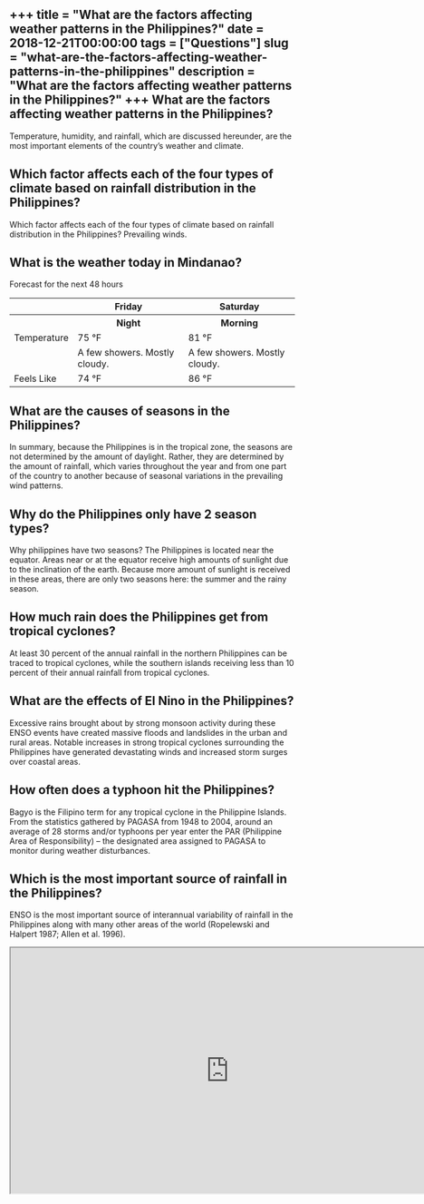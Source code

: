 +++
title = "What are the factors affecting weather patterns in the Philippines?"
date = 2018-12-21T00:00:00
tags = ["Questions"]
slug = "what-are-the-factors-affecting-weather-patterns-in-the-philippines"
description = "What are the factors affecting weather patterns in the Philippines?"
+++
What are the factors affecting weather patterns in the Philippines?
-------------------------------------------------------------------

Temperature, humidity, and rainfall, which are discussed hereunder, are the most important elements of the country’s weather and climate.

Which factor affects each of the four types of climate based on rainfall distribution in the Philippines?
---------------------------------------------------------------------------------------------------------

Which factor affects each of the four types of climate based on rainfall distribution in the Philippines? Prevailing winds.

What is the weather today in Mindanao?
--------------------------------------

Forecast for the next 48 hours

<table><tr><th></th><th>Friday</th><th>Saturday</th></tr><tr><th></th><th>Night</th><th>Morning</th></tr><tr><td>Temperature</td><td>75 °F</td><td>81 °F</td></tr><tr><td></td><td>A few showers. Mostly cloudy.</td><td>A few showers. Mostly cloudy.</td></tr><tr><td>Feels Like</td><td>74 °F</td><td>86 °F</td></tr></table>

What are the causes of seasons in the Philippines?
--------------------------------------------------

In summary, because the Philippines is in the tropical zone, the seasons are not determined by the amount of daylight. Rather, they are determined by the amount of rainfall, which varies throughout the year and from one part of the country to another because of seasonal variations in the prevailing wind patterns.

Why do the Philippines only have 2 season types?
------------------------------------------------

Why philippines have two seasons? The Philippines is located near the equator. Areas near or at the equator receive high amounts of sunlight due to the inclination of the earth. Because more amount of sunlight is received in these areas, there are only two seasons here: the summer and the rainy season.

How much rain does the Philippines get from tropical cyclones?
--------------------------------------------------------------

At least 30 percent of the annual rainfall in the northern Philippines can be traced to tropical cyclones, while the southern islands receiving less than 10 percent of their annual rainfall from tropical cyclones.

What are the effects of El Nino in the Philippines?
---------------------------------------------------

Excessive rains brought about by strong monsoon activity during these ENSO events have created massive floods and landslides in the urban and rural areas. Notable increases in strong tropical cyclones surrounding the Philippines have generated devastating winds and increased storm surges over coastal areas.

How often does a typhoon hit the Philippines?
---------------------------------------------

Bagyo is the Filipino term for any tropical cyclone in the Philippine Islands. From the statistics gathered by PAGASA from 1948 to 2004, around an average of 28 storms and/or typhoons per year enter the PAR (Philippine Area of Responsibility) – the designated area assigned to PAGASA to monitor during weather disturbances.

Which is the most important source of rainfall in the Philippines?
------------------------------------------------------------------

ENSO is the most important source of interannual variability of rainfall in the Philippines along with many other areas of the world (Ropelewski and Halpert 1987; Allen et al. 1996).

<iframe allow="accelerometer; autoplay; clipboard-write; encrypted-media; gyroscope; picture-in-picture" allowfullscreen="" class="__youtube_prefs__  epyt-is-override  no-lazyload" data-no-lazy="1" data-origheight="433" data-origwidth="770" data-skipgform_ajax_framebjll="" height="433" id="_ytid_14182" loading="lazy" src="https://www.youtube.com/embed/P5ETyCvoRk0?enablejsapi=1&autoplay=0&cc_load_policy=0&cc_lang_pref=&iv_load_policy=1&loop=0&modestbranding=0&rel=1&fs=1&playsinline=0&autohide=2&theme=dark&color=red&controls=1&" title="YouTube player" width="770"></iframe>
